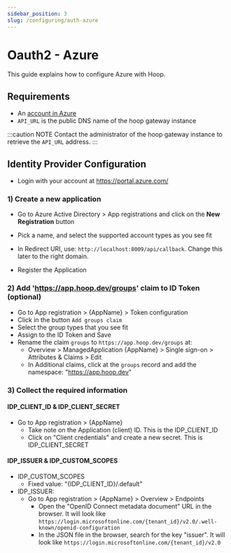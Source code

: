 ```yaml
---
sidebar_position: 3
slug: /configuring/auth-azure
---
```


# Oauth2 - Azure

This guide explains how to configure Azure with Hoop.

## Requirements

- An [account in Azure](https://azure.microsoft.com)
- `API_URL` is the public DNS name of the hoop gateway instance

:::caution NOTE
Contact the administrator of the hoop gateway instance to retrieve the `API_URL` address.
:::

## Identity Provider Configuration

- Login with your account at https://portal.azure.com/

### 1) Create a new application

- Go to Azure Active Directory > App registrations and click on the **New Registration** button
- Pick a name, and select the supported account types as you see fit
- In Redirect URI, use: `http://localhost:8009/api/callback`. Change this later to the right domain.

- Register the Application

### 2) Add 'https://app.hoop.dev/groups' claim to ID Token (optional)

- Go to App registration > {AppName} > Token configuration
- Click in the button `Add groups claim`
- Select the group types that you see fit
- Assign to the ID Token and Save
- Rename the claim `groups` to `https://app.hoop.dev/groups` at:
  - Overview > ManagedApplication {AppName} > Single sign-on > Attributes & Claims > Edit
  - In Additional claims, click at the `groups` record and add the namespace: "https://app.hoop.dev"

### 3) Collect the required information

#### IDP_CLIENT_ID & IDP_CLIENT_SECRET

- Go to App registration > {AppName}
  - Take note on the Application (client) ID. This is the IDP_CLIENT_ID
  - Click on "Client credentials" and create a new secret. This is IDP_CLIENT_SECRET

#### IDP_ISSUER & IDP_CUSTOM_SCOPES

- IDP_CUSTOM_SCOPES
  - Fixed value: "{IDP_CLIENT_ID}/.default"
- IDP_ISSUER: 
  - Go to App registration > {AppName} > Overview > Endpoints
    - Open the "OpenID Connect metadata document" URL in the browser. It will look like `https://login.microsoftonline.com/{tenant_id}/v2.0/.well-known/openid-configuration` 
    - In the JSON file in the browser, search for the key "issuer". It will look like `https://login.microsoftonline.com/{tenant_id}/v2.0` 
